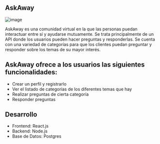 ## AskAway
![image](https://user-images.githubusercontent.com/61555652/141694734-95281bd5-f6ff-4239-b786-7d4603ee8ce4.png)



AskAway es una comunidad virtual en la que las personas puedan interactuar entre sí y ayudarse mutuamente. 
Se trata principalmente de un API donde los usuarios pueden hacer preguntas y responderlas.
Se cuenta con una variedad de categorías para que los clientes puedan preguntar y responder sobre los temas de su mayor interés.

## AskAway ofrece a los usuarios las siguientes funcionalidades: 

- Crear un perfil y registrarlo
- Ver el listado de categorías de los diferentes temas que hay 
- Realizar preguntas de cierta categoría
- Responder preguntas 

## Desarrollo
- Frontend: React.js
- Backend: Node.js
- Base de Datos: Postgres
